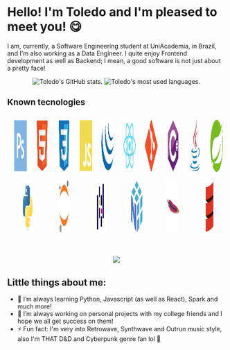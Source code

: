 <div
  id="main"
  style="
    display: flex;
    flex-direction: column;
    align-items: center;
    width: 100%;
    max-width: 1000px;
  "
>
  <div>
    <h1>Hello! I'm Toledo and I'm pleased to meet you! 😋</h1>
    <p>
      I am, currently, a Software Engineering student at UniAcademia, in Brazil,
      and I'm also working as a Data Engineer. I quite enjoy Frontend
      development as well as Backend; I mean, a good software is not just about
      a pretty face!
    </p>
  </div>
    <div align="center">
        <img
          id="stats"
          src="https://github-readme-stats.vercel.app/api?username=toledkrw&show_icons=true&theme=vision-friendly-dark&include_all_commits=true&count_private=true"
          alt="Toledo's GitHub stats."
          padding="10px"
          width="auto"
          height="150vh"
        />
        <img
          src="https://github-readme-stats.vercel.app/api/top-langs?username=toledkrw&layout=compact&langs_count=16&theme=vision-friendly-dark"
          alt="Toledo's most used languages."
          padding="10px"
          width="auto"
          height="150vh"
        />
    </div>
  <div
    id="langs"
    width="50%"
  >
    <h3 style="font-size: 2vw">Known tecnologies</h3>
    <div
      id="iconsWrap"
      style="
        display: flex;
        flex-direction: row;
        flex-wrap: wrap;
        align-items: center;
        justify-content: space-around;
        width: 100%;
        margin: 5px;
      "
    >
      <img
        style="margin: 10px; width: 3vw; height: 3vh"
        src="https://raw.githubusercontent.com/devicons/devicon/master/icons/photoshop/photoshop-plain.svg"
        title="Photoshop"
      />
      <img
        style="margin: 10px; width: 3vw; height: 3vh"
        src="https://raw.githubusercontent.com/devicons/devicon/master/icons/html5/html5-original.svg"
        title="HTML5"
      />
      <img
        style="margin: 10px; width: 3vw; height: 3vh"
        src="https://raw.githubusercontent.com/devicons/devicon/master/icons/css3/css3-original.svg"
        title="CSS3"
      />
      <img
        style="margin: 10px; width: 3vw; height: 3vh"
        src="https://raw.githubusercontent.com/devicons/devicon/master/icons/javascript/javascript-plain.svg"
        title="JavaScript"
      />
      <img
        style="margin: 10px; width: 3vw; height: 3vh"
        src="https://raw.githubusercontent.com/devicons/devicon/master/icons/jquery/jquery-original.svg"
        title="JQuery"
      />
      <img
        style="margin: 10px; width: 3vw; height: 3vh"
        src="https://raw.githubusercontent.com/devicons/devicon/master/icons/react/react-original.svg"
        title="ReactJS"
      />
      <img
        style="margin: 10px; width: 3vw; height: 3vh"
        src="https://raw.githubusercontent.com/devicons/devicon/master/icons/git/git-original.svg"
        title="GIT"
      />
      <img
        style="margin: 10px; width: 3vw; height: 3vh"
        src="https://raw.githubusercontent.com/devicons/devicon/master/icons/csharp/csharp-original.svg"
        title="C#"
      />
      <img
        style="margin: 10px; width: 3vw; height: 3vh"
        src="https://raw.githubusercontent.com/devicons/devicon/master/icons/java/java-original.svg"
        title="Java"
      />
      <img
        style="margin: 10px; width: 3vw; height: 3vh"
        src="https://raw.githubusercontent.com/devicons/devicon/master/icons/spring/spring-original.svg"
        title="Spring"
      />
      <img
        style="margin: 10px; width: 3vw; height: 3vh"
        src="https://raw.githubusercontent.com/devicons/devicon/master/icons/python/python-original.svg"
        title="Python"
      />
      <img
        style="margin: 10px; width: 3vw; height: 3vh"
        src="https://raw.githubusercontent.com/devicons/devicon/master/icons/jupyter/jupyter-original.svg"
        title="Jupyter Notebooks"
      />
      <img
        style="margin: 10px; width: 3vw; height: 3vh"
        src="https://raw.githubusercontent.com/devicons/devicon/master/icons/pandas/pandas-original.svg"
        title="Pandas"
      />
      <img
        style="margin: 10px; width: 3vw; height: 3vh"
        src="https://raw.githubusercontent.com/devicons/devicon/master/icons/numpy/numpy-original.svg"
        title="NumPy"
      />
      <img
        style="margin: 10px; width: 3vw; height: 3vh"
        src="https://raw.githubusercontent.com/devicons/devicon/master/icons/apache/apache-original.svg"
        title="Apache Technologies"
      />
      <img
        style="margin: 10px; width: 3vw; height: 3vh"
        src="https://raw.githubusercontent.com/devicons/devicon/master/icons/scala/scala-original.svg"
        title="Scala"
      />
    </div>
  </div>
</div>
<h1></h1> <!-- >Sim, gambiarra estilosa, parabéns por ter descoberto que o <h1> no MD é mais bonitinho que um <hr/> como divisória<-->
 <div align="center">
    <a target='_blank' href="https://www.linkedin.com/in/toledo2k/">
        <img src="https://img.shields.io/badge/LinkedIn-0077B5?style=for-the-badge&logo=linkedin&logoColor=white">
    </a>
</div>

<h2>Little things about me:</h2>
  <ul>
    <li>
      🌱 I’m always learning Python, Javascript (as well as React), Spark and
      much more!
    </li>
    <li>
      🔭 I’m always working on personal projects with my college friends and I
      hope we all get success on them!
    </li>
    <li>
      ⚡ Fun fact: I'm very into Retrowave, Synthwave and Outrun music style,
      also I'm THAT D&D and Cyberpunk genre fan lol 🤣
    </li>
  </ul>
